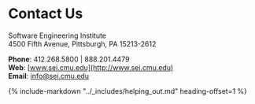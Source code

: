 # Contact Us

Software Engineering Institute  
4500 Fifth Avenue, Pittsburgh, PA 15213-2612

**Phone**: 412.268.5800 | 888.201.4479  
**Web**: [www.sei.cmu.edu](http://www.sei.cmu.edu)  
**Email**: [info@sei.cmu.edu](mailto:info@sei.cmu.edu)

{% include-markdown "../_includes/helping_out.md" heading-offset=1 %}
